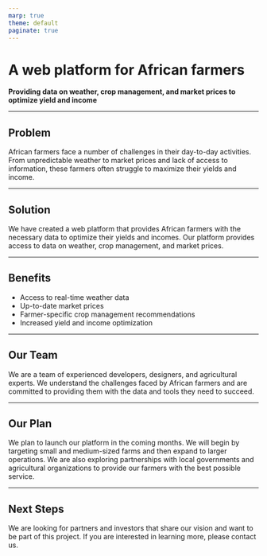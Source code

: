 ```yaml
---
marp: true
theme: default
paginate: true
---
```

# A web platform for African farmers

**Providing data on weather, crop management, and market prices to optimize yield and income**

---
## Problem

African farmers face a number of challenges in their day-to-day activities. From unpredictable weather to market prices and lack of access to information, these farmers often struggle to maximize their yields and income.

---
## Solution

We have created a web platform that provides African farmers with the necessary data to optimize their yields and incomes. Our platform provides access to data on weather, crop management, and market prices.

---
## Benefits

- Access to real-time weather data
- Up-to-date market prices
- Farmer-specific crop management recommendations
- Increased yield and income optimization

---
## Our Team

We are a team of experienced developers, designers, and agricultural experts. We understand the challenges faced by African farmers and are committed to providing them with the data and tools they need to succeed.

---
## Our Plan

We plan to launch our platform in the coming months. We will begin by targeting small and medium-sized farms and then expand to larger operations. We are also exploring partnerships with local governments and agricultural organizations to provide our farmers with the best possible service.

---
## Next Steps

We are looking for partners and investors that share our vision and want to be part of this project. If you are interested in learning more, please contact us.
  
